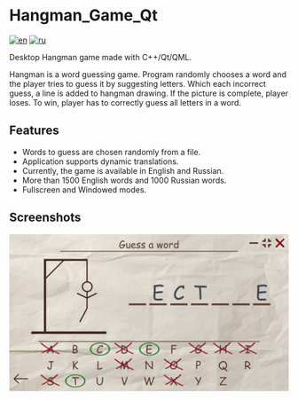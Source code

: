 # Hangman_Game_Qt

[![en](https://img.shields.io/badge/lang-en-blue.svg)](https://github.com/Dariarty/Hangman_Game_Qt/blob/main/README.md)
[![ru](https://img.shields.io/badge/lang-ru-red.svg)](https://github.com/Dariarty/Hangman_Game_Qt/blob/main/README.ru.md)

Desktop Hangman game made with C++/Qt/QML. </br> 

Hangman is a word guessing game. Program randomly chooses a word and the player tries to guess it by suggesting letters. Which each incorrect guess, a line is added to hangman drawing. If the picture is complete, player loses. To win, player has to correctly guess all letters in a word.

## Features

* Words to guess are chosen randomly from a file.</br>
* Application supports dynamic translations.</br>
* Currently, the game is available in English and Russian.</br>
* More than 1500 English words and 1000 Russian words.</br>
* Fullscreen and Windowed modes.</br>

## Screenshots
![alt text](assets/en_US/gameplay.png)

